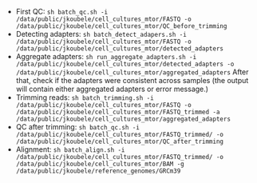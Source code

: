  - First QC: ```sh batch_qc.sh -i /data/public/jkoubele/cell_cultures_mtor/FASTQ -o /data/public/jkoubele/cell_cultures_mtor/QC_before_trimming```
 - Detecting adapters: ```sh batch_detect_adapers.sh -i /data/public/jkoubele/cell_cultures_mtor/FASTQ -o /data/public/jkoubele/cell_cultures_mtor/detected_adapters```
 - Aggregate adapters: ```sh run_aggregate_adapters.sh -i /data/public/jkoubele/cell_cultures_mtor/detected_adapters -o /data/public/jkoubele/cell_cultures_mtor/aggregated_adapters```
   After that, check if the adapters were consistent across samples (the output will contain either aggregated adapters or error message.)
 - Trimming reads: ```sh batch_trimming.sh -i /data/public/jkoubele/cell_cultures_mtor/FASTQ -o /data/public/jkoubele/cell_cultures_mtor/FASTQ_trimmed -a /data/public/jkoubele/cell_cultures_mtor/aggregated_adapters```
 - QC after trimming: ```sh batch_qc.sh -i /data/public/jkoubele/cell_cultures_mtor/FASTQ_trimmed/ -o /data/public/jkoubele/cell_cultures_mtor/QC_after_trimming```
 - Alignment: ```sh batch_align.sh -i /data/public/jkoubele/cell_cultures_mtor/FASTQ_trimmed/ -o /data/public/jkoubele/cell_cultures_mtor/BAM -g /data/public/jkoubele/reference_genomes/GRCm39```